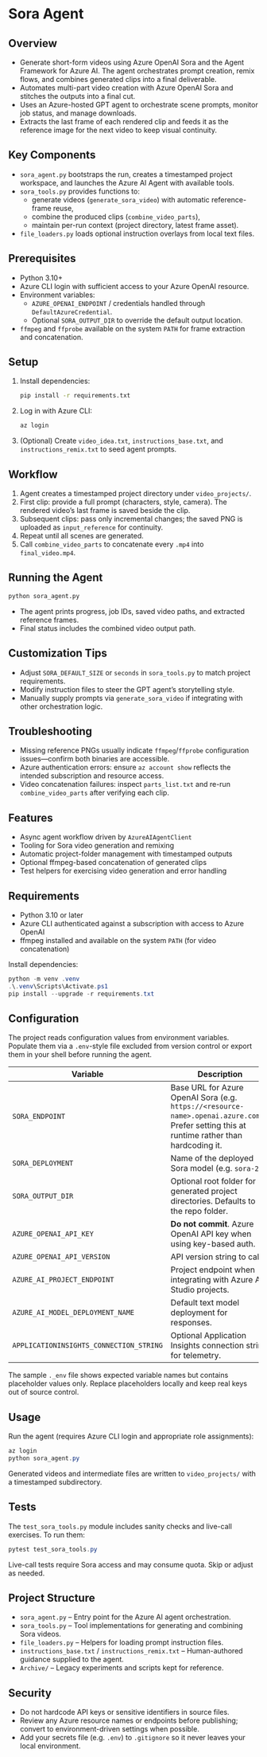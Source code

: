 # Sora Agent

## Overview
- Generate short-form videos using Azure OpenAI Sora and the Agent Framework for Azure AI. The agent orchestrates prompt creation, remix flows, and combines generated clips into a final deliverable.
- Automates multi-part video creation with Azure OpenAI Sora and stitches the outputs into a final cut.
- Uses an Azure-hosted GPT agent to orchestrate scene prompts, monitor job status, and manage downloads.
- Extracts the last frame of each rendered clip and feeds it as the reference image for the next video to keep visual continuity.

## Key Components
- `sora_agent.py` bootstraps the run, creates a timestamped project workspace, and launches the Azure AI Agent with available tools.
- `sora_tools.py` provides functions to:
  - generate videos (`generate_sora_video`) with automatic reference-frame reuse,
  - combine the produced clips (`combine_video_parts`),
  - maintain per-run context (project directory, latest frame asset).
- `file_loaders.py` loads optional instruction overlays from local text files.

## Prerequisites
- Python 3.10+
- Azure CLI login with sufficient access to your Azure OpenAI resource.
- Environment variables:
  - `AZURE_OPENAI_ENDPOINT` / credentials handled through `DefaultAzureCredential`.
  - Optional `SORA_OUTPUT_DIR` to override the default output location.
- `ffmpeg` and `ffprobe` available on the system `PATH` for frame extraction and concatenation.

## Setup
1. Install dependencies:

   ```bash
   pip install -r requirements.txt
   ```
2. Log in with Azure CLI:

   ```bash
   az login
   ```

3. (Optional) Create `video_idea.txt`, `instructions_base.txt`, and `instructions_remix.txt` to seed agent prompts.

## Workflow
1. Agent creates a timestamped project directory under `video_projects/`.
2. First clip: provide a full prompt (characters, style, camera). The rendered video’s last frame is saved beside the clip.
3. Subsequent clips: pass only incremental changes; the saved PNG is uploaded as `input_reference` for continuity.
4. Repeat until all scenes are generated.
5. Call `combine_video_parts` to concatenate every `.mp4` into `final_video.mp4`.

## Running the Agent
```bash
python sora_agent.py
```
- The agent prints progress, job IDs, saved video paths, and extracted reference frames.
- Final status includes the combined video output path.

## Customization Tips
- Adjust `SORA_DEFAULT_SIZE` or `seconds` in `sora_tools.py` to match project requirements.
- Modify instruction files to steer the GPT agent’s storytelling style.
- Manually supply prompts via `generate_sora_video` if integrating with other orchestration logic.

## Troubleshooting
- Missing reference PNGs usually indicate `ffmpeg`/`ffprobe` configuration issues—confirm both binaries are accessible.
- Azure authentication errors: ensure `az account show` reflects the intended subscription and resource access.
- Video concatenation failures: inspect `parts_list.txt` and re-run `combine_video_parts` after verifying each clip.

## Features
- Async agent workflow driven by `AzureAIAgentClient`
- Tooling for Sora video generation and remixing
- Automatic project-folder management with timestamped outputs
- Optional ffmpeg-based concatenation of generated clips
- Test helpers for exercising video generation and error handling

## Requirements
- Python 3.10 or later
- Azure CLI authenticated against a subscription with access to Azure OpenAI
- ffmpeg installed and available on the system `PATH` (for video concatenation)

Install dependencies:

```powershell
python -m venv .venv
.\.venv\Scripts\Activate.ps1
pip install --upgrade -r requirements.txt
```

## Configuration
The project reads configuration values from environment variables. Populate them via a `.env`-style file excluded from version control or export them in your shell before running the agent.

| Variable | Description |
| --- | --- |
| `SORA_ENDPOINT` | Base URL for Azure OpenAI Sora (e.g. `https://<resource-name>.openai.azure.com/`). Prefer setting this at runtime rather than hardcoding it. |
| `SORA_DEPLOYMENT` | Name of the deployed Sora model (e.g. `sora-2`). |
| `SORA_OUTPUT_DIR` | Optional root folder for generated project directories. Defaults to the repo folder. |
| `AZURE_OPENAI_API_KEY` | **Do not commit**. Azure OpenAI API key when using key-based auth. |
| `AZURE_OPENAI_API_VERSION` | API version string to call. |
| `AZURE_AI_PROJECT_ENDPOINT` | Project endpoint when integrating with Azure AI Studio projects. |
| `AZURE_AI_MODEL_DEPLOYMENT_NAME` | Default text model deployment for responses. |
| `APPLICATIONINSIGHTS_CONNECTION_STRING` | Optional Application Insights connection string for telemetry. |

The sample `._env` file shows expected variable names but contains placeholder values only. Replace placeholders locally and keep real keys out of source control.

## Usage
Run the agent (requires Azure CLI login and appropriate role assignments):

```powershell
az login
python sora_agent.py
```

Generated videos and intermediate files are written to `video_projects/` with a timestamped subdirectory.

## Tests
The `test_sora_tools.py` module includes sanity checks and live-call exercises. To run them:

```powershell
pytest test_sora_tools.py
```

Live-call tests require Sora access and may consume quota. Skip or adjust as needed.

## Project Structure
- `sora_agent.py` – Entry point for the Azure AI agent orchestration.
- `sora_tools.py` – Tool implementations for generating and combining Sora videos.
- `file_loaders.py` – Helpers for loading prompt instruction files.
- `instructions_base.txt` / `instructions_remix.txt` – Human-authored guidance supplied to the agent.
- `Archive/` – Legacy experiments and scripts kept for reference.

## Security
- Do not hardcode API keys or sensitive identifiers in source files.
- Review any Azure resource names or endpoints before publishing; convert to environment-driven settings when possible.
- Add your secrets file (e.g. `.env`) to `.gitignore` so it never leaves your local environment.
